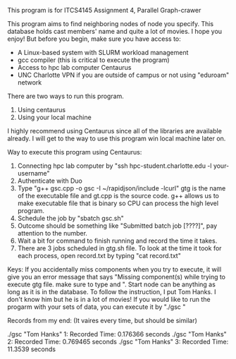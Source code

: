 
This program is for ITCS4145 Assignment 4, Parallel Graph-crawer

This program aims to find neighboring nodes of node you specify. This database holds cast members' name and quite a lot of movies. I hope you enjoy!
But before you begin, make sure you have access to:

- A Linux-based system with SLURM workload management
- gcc compiler (this is critical to execute the program)
- Access to hpc lab computer Centaurus
- UNC Charlotte VPN if you are outside of campus or not using "eduroam" network

There are two ways to run this program.

1. Using centaurus
2. Using your local machine

I highly recommend using Centaurus since all of the libraries are available already. I will get to the way to use this program win local machine later on.

Way to execute this program using Centaurus:
1. Connecting hpc lab computer by "ssh hpc-student.charlotte.edu -l your-username"
2. Authenticate with Duo
3. Type "g++ gsc.cpp -o gsc -I ~/rapidjson/include -lcurl" gtg is the name of the executable file and gt.cpp is the source code. g++ allows us to make executable file that is binary so CPU can process the high level program.
4. Schedule the job by "sbatch gsc.sh"
5. Outcome should be something like "Submitted batch job [????]", pay attention to the number.
6. Wait a bit for command to finish running and record the time it takes.
7. There are 3 jobs scheduled in gtg.sh file. To look at the time it took for each process, open record.txt by typing "cat record.txt"

Keys: If you accidentally miss components when you try to execute, it will give you an error message that says "Missing component(s) while trying to execute gtg file. make sure to type and ". Start node can be anything as long as it is in the database. To follow the instruction, I put Tom Hanks. I don't know him but he is in a lot of movies! If you would like to run the progarm with your sets of data, you can execute it by "./gsc <node> <depth> "

Records from my end: (It vaires every time, but should be similar)

./gsc "Tom Hanks" 1: Recorded Time: 0.176366 seconds
./gsc "Tom Hanks" 2: Recorded Time: 0.769465 seconds
./gsc "Tom Hanks" 3: Recorded Time: 11.3539 seconds
